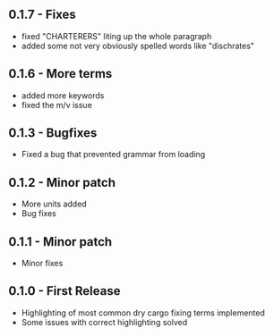 ## 0.1.7 - Fixes
* fixed "CHARTERERS" liting up the whole paragraph
* added some not very obviously spelled words like "dischrates"

## 0.1.6 - More terms
* added more keywords
* fixed the m/v issue

## 0.1.3 - Bugfixes
* Fixed a bug that prevented grammar from loading

## 0.1.2 - Minor patch
* More units added
* Bug fixes

## 0.1.1 - Minor patch
* Minor fixes

## 0.1.0 - First Release
* Highlighting of most common dry cargo fixing terms implemented
* Some issues with correct highlighting solved
